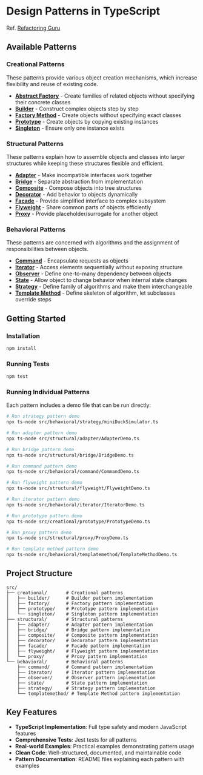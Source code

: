 # Design Patterns in TypeScript

Ref. [Refactoring Guru](https://refactoring.guru/design-patterns/catalog)

## Available Patterns

### Creational Patterns
These patterns provide various object creation mechanisms, which increase flexibility and reuse of existing code.

- **[Abstract Factory](./src/creational/abstract-factory/)** - Create families of related objects without specifying their concrete classes
- **[Builder](./src/creational/builder/)** - Construct complex objects step by step
- **[Factory Method](./src/creational/factory/)** - Create objects without specifying exact classes
- **[Prototype](./src/creational/prototype/)** - Create objects by copying existing instances
- **[Singleton](./src/creational/singleton/)** - Ensure only one instance exists

### Structural Patterns
These patterns explain how to assemble objects and classes into larger structures while keeping these structures flexible and efficient.

- **[Adapter](./src/structural/adapter/)** - Make incompatible interfaces work together
- **[Bridge](./src/structural/bridge/)** - Separate abstraction from implementation
- **[Composite](./src/structural/composite/)** - Compose objects into tree structures
- **[Decorator](./src/structural/decorator/)** - Add behavior to objects dynamically
- **[Facade](./src/structural/facade/)** - Provide simplified interface to complex subsystem
- **[Flyweight](./src/structural/flyweight/)** - Share common parts of objects efficiently
- **[Proxy](./src/structural/proxy/)** - Provide placeholder/surrogate for another object

### Behavioral Patterns
These patterns are concerned with algorithms and the assignment of responsibilities between objects.

- **[Command](./src/behavioral/command/)** - Encapsulate requests as objects
- **[Iterator](./src/behavioral/iterator/)** - Access elements sequentially without exposing structure
- **[Observer](./src/behavioral/observer/)** - Define one-to-many dependency between objects
- **[State](./src/behavioral/state/)** - Allow object to change behavior when internal state changes
- **[Strategy](./src/behavioral/strategy/)** - Define family of algorithms and make them interchangeable
- **[Template Method](./src/behavioral/templatemethod/)** - Define skeleton of algorithm, let subclasses override steps

## Getting Started

### Installation
```bash
npm install
```

### Running Tests
```bash
npm test
```

### Running Individual Patterns
Each pattern includes a demo file that can be run directly:

```bash
# Run strategy pattern demo
npx ts-node src/behavioral/strategy/miniDuckSimulator.ts

# Run adapter pattern demo
npx ts-node src/structural/adapter/AdapterDemo.ts

# Run bridge pattern demo
npx ts-node src/structural/bridge/BridgeDemo.ts

# Run command pattern demo
npx ts-node src/behavioral/command/CommandDemo.ts

# Run flyweight pattern demo
npx ts-node src/structural/flyweight/FlyweightDemo.ts

# Run iterator pattern demo
npx ts-node src/behavioral/iterator/IteratorDemo.ts

# Run prototype pattern demo
npx ts-node src/creational/prototype/PrototypeDemo.ts

# Run proxy pattern demo
npx ts-node src/structural/proxy/ProxyDemo.ts

# Run template method pattern demo
npx ts-node src/behavioral/templatemethod/TemplateMethodDemo.ts
```

## Project Structure
```
src/
├── creational/       # Creational patterns
│   ├── builder/      # Builder pattern implementation
│   ├── factory/      # Factory pattern implementation
│   ├── prototype/    # Prototype pattern implementation
│   └── singleton/    # Singleton pattern implementation
├── structural/       # Structural patterns
│   ├── adapter/      # Adapter pattern implementation
│   ├── bridge/       # Bridge pattern implementation
│   ├── composite/    # Composite pattern implementation
│   ├── decorator/    # Decorator pattern implementation
│   ├── facade/       # Facade pattern implementation
│   ├── flyweight/    # Flyweight pattern implementation
│   └── proxy/        # Proxy pattern implementation
└── behavioral/       # Behavioral patterns
    ├── command/      # Command pattern implementation
    ├── iterator/     # Iterator pattern implementation
    ├── observer/     # Observer pattern implementation
    ├── state/        # State pattern implementation
    ├── strategy/     # Strategy pattern implementation
    └── templatemethod/ # Template Method pattern implementation
```

## Key Features
- **TypeScript Implementation**: Full type safety and modern JavaScript features
- **Comprehensive Tests**: Jest tests for all patterns
- **Real-world Examples**: Practical examples demonstrating pattern usage
- **Clean Code**: Well-structured, documented, and maintainable code
- **Pattern Documentation**: README files explaining each pattern with examples
